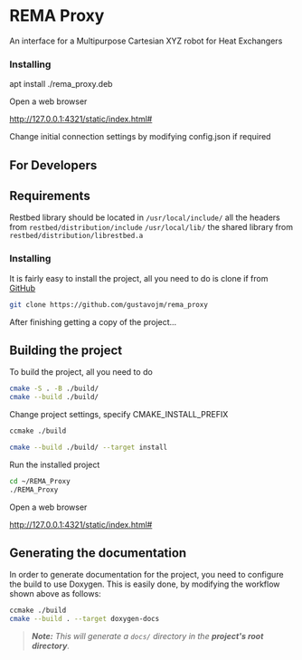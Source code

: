 # REMA Proxy

An interface for a Multipurpose Cartesian XYZ robot for Heat Exchangers

### Installing

apt install ./rema_proxy.deb

Open a web browser 

http://127.0.0.1:4321/static/index.html#

Change initial connection settings by modifying config.json if required


## For Developers

## Requirements 

Restbed library should be located in `/usr/local/include/` all the headers from `restbed/distribution/include`
                                     `/usr/local/lib/` the shared library from `restbed/distribution/librestbed.a`

### Installing

It is fairly easy to install the project, all you need to do is clone if from
[GitHub](https://github.com/gustavojm/rema_proxy)

```bash
git clone https://github.com/gustavojm/rema_proxy
```

After finishing getting a copy of the project...

## Building the project

To build the project, all you need to do

```bash
cmake -S . -B ./build/
cmake --build ./build/
```

Change project settings, specify CMAKE_INSTALL_PREFIX 
```bash
ccmake ./build
```

```bash
cmake --build ./build/ --target install
```

Run the installed project  
```bash
cd ~/REMA_Proxy
./REMA_Proxy
```

Open a web browser 

http://127.0.0.1:4321/static/index.html#


## Generating the documentation

In order to generate documentation for the project, you need to configure the build
to use Doxygen. This is easily done, by modifying the workflow shown above as follows:

```bash
ccmake ./build
cmake --build . --target doxygen-docs
```

> ***Note:*** *This will generate a `docs/` directory in the **project's root directory**.*
